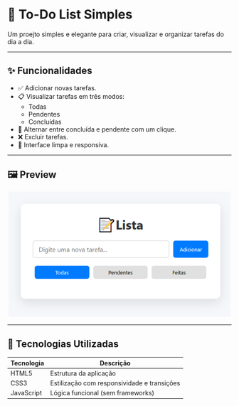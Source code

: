 # 📝 To-Do List Simples

Um proejto simples e elegante para criar, visualizar e organizar tarefas do dia a dia.

---

## ✨ Funcionalidades

- ✅ Adicionar novas tarefas.
- 📋 Visualizar tarefas em três modos:
  - Todas
  - Pendentes
  - Concluídas
- 🔁 Alternar entre concluída e pendente com um clique.
- ❌ Excluir tarefas.
- 🎨 Interface limpa e responsiva.
  
---

## 🖼️ Preview

<p align="center">
  <img src="Screenshot_1.png" alt="Preview" width="500" />
</p>

---

## 🚀 Tecnologias Utilizadas

| Tecnologia | Descrição |
|------------|-----------|
| HTML5      | Estrutura da aplicação |
| CSS3       | Estilização com responsividade e transições |
| JavaScript | Lógica funcional (sem frameworks) |
